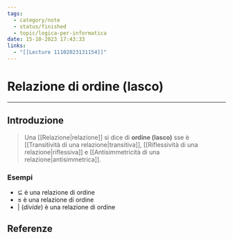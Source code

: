 ```yaml
---
tags:
  - category/note
  - status/finished
  - topic/logica-per-informatica
date: 15-10-2023 17:43:33
links:
  - "[[Lecture 11102023131154]]"
---
```

# Relazione di ordine (lasco)
---
## Introduzione
> Una [[Relazione|relazione]] si dice di **ordine (lasco)** sse è [[Transitività di una relazione|transitiva]], [[Riflessività di una relazione|riflessiva]] e [[Antisimmetricità di una relazione|antisimmetrica]].

### Esempi
- $\subseteq$ è una relazione di ordine
- $\leq$ è una relazione di ordine
- $|$ (_divide_) è una relazione di ordine

## Referenze
